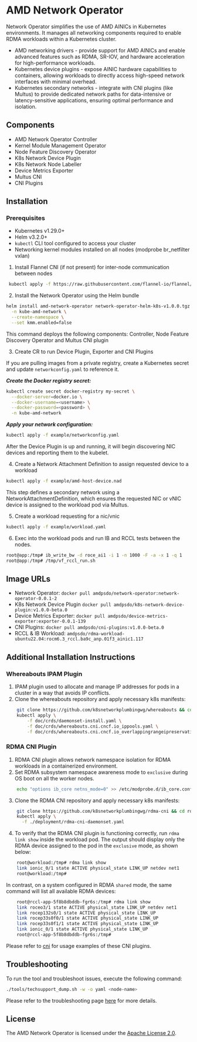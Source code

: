 # AMD Network Operator
Network Operator simplifies the use of AMD AINICs in Kubernetes environments. It manages all networking components required to enable RDMA workloads within a Kubernetes cluster.

- AMD networking drivers - provide support for AMD AINICs and enable advanced features such as RDMA, SR-IOV, and hardware acceleration for high-performance workloads.
- Kubernetes device plugins - expose AINIC hardware capabilities to containers, allowing workloads to directly access high-speed network interfaces with minimal overhead.
- Kubernetes secondary networks - integrate with CNI plugins (like Multus) to provide dedicated network paths for data-intensive or latency-sensitive applications, ensuring optimal performance and isolation.

## Components
* AMD Network Operator Controller
* Kernel Module Management Operator
* Node Feature Discovery Operator
* K8s Network Device Plugin
* K8s Network Node Labeller
* Device Metrics Exporter
* Multus CNI
* CNI Plugins

## Installation
### Prerequisites
* Kubernetes v1.29.0+
* Helm v3.2.0+
* `kubectl` CLI tool configured to access your cluster
* Networking kernel modules installed on all nodes (modprobe br_netfilter vxlan)

1. Install Flannel CNI (if not present) for inter-node communication between nodes
```bash
 kubectl apply -f https://raw.githubusercontent.com/flannel-io/flannel/master/Documentation/kube-flannel.yml
```

2. Install the Network Operator using the Helm bundle
```bash
helm install amd-network-operator network-operator-helm-k8s-v1.0.0.tgz \
  -n kube-amd-network \
  --create-namespace \
  --set kmm.enabled=false
```
This command deploys the following components: Controller, Node Feature Discovery Operator and Multus CNI plugin

3. Create CR to run Device Plugin, Exporter and CNI Plugins

If you are pulling images from a private registry, create a Kubernetes secret and update `networkconfig.yaml` to reference it.

***Create the Docker registry secret:***
```bash
kubectl create secret docker-registry my-secret \
  --docker-server=docker.io \
  --docker-username=<username> \
  --docker-password=<password> \
  -n kube-amd-network
```

***Apply your network configuration:***
```bash
kubectl apply -f example/networkconfig.yaml
```
After the Device Plugin is up and running, it will begin discovering NIC devices and reporting them to the kubelet.

4. Create a Network Attachment Definition to assign requested device to a workload
```bash
kubectl apply -f example/amd-host-device.nad
```
This step defines a secondary network using a NetworkAttachmentDefinition, which ensures the requested NIC or vNIC device is assigned to the workload pod via Multus.

5. Create a workload requesting for a nic/vnic
```bash
kubectl apply -f example/workload.yaml
```

6. Exec into the workload pods and run IB and RCCL tests between the nodes. 
```bash
root@app:/tmp# ib_write_bw -d roce_ai1 -i 1 -n 1000 -F -a -x 1 -q 1
root@app:/tmp# /tmp/vf_rccl_run.sh
```

## Image URLs
* Network Operator: `docker pull amdpsdo/network-operator:network-operator-0.0.1-2`
* K8s Network Device Plugin `docker pull amdpsdo/k8s-network-device-plugin:v1.0.0-beta.0`
* Device Metrics Exporter: `docker pull amdpsdo/device-metrics-exporter:exporter-0.0.1-139`
* CNI Plugins: `docker pull amdpsdo/cni-plugins:v1.0.0-beta.0`
* RCCL & IB Workload: `amdpsdo/rdma-workload-ubuntu22.04:rocm6.3_rccl.ba9c_anp.01f3_ainic1.117`


## Additional Installation Instructions

### Whereabouts IPAM Plugin

1. IPAM plugin used to allocate and manage IP addresses for pods in a cluster in a way that avoids IP conflicts.
2. Clone the whereabouts repository and apply necessary k8s manifests:
```bash
    git clone https://github.com/k8snetworkplumbingwg/whereabouts && cd whereabouts
    kubectl apply \
        -f doc/crds/daemonset-install.yaml \
        -f doc/crds/whereabouts.cni.cncf.io_ippools.yaml \
        -f doc/crds/whereabouts.cni.cncf.io_overlappingrangeipreservations.yaml
```

### RDMA CNI Plugin

1. RDMA CNI plugin allows network namespace isolation for RDMA workloads in a containerized environment.
2. Set RDMA subsystem namespace awareness mode to `exclusive` during OS boot on all the worker nodes.
```bash
    echo "options ib_core netns_mode=0" >> /etc/modprobe.d/ib_core.conf
```
3. Clone the RDMA CNI repository and apply necessary k8s manifests:
```bash
    git clone https://github.com/k8snetworkplumbingwg/rdma-cni && cd rdma-cni
    kubectl apply \
      -f ./deployment/rdma-cni-daemonset.yaml
```
4. To verify that the RDMA CNI plugin is functioning correctly, run `rdma link show` inside the workload pod. The output should display only the RDMA device assigned to the pod in the `exclusive` mode, as shown below:
```bash
    root@workload:/tmp# rdma link show
    link ionic_0/1 state ACTIVE physical_state LINK_UP netdev net1
    root@workload:/tmp#
```
In contrast, on a system configured in RDMA `shared` mode, the same command will list all available RDMA devices:
```bash
    root@rccl-app-5f8b8dbddb-fgr6s:/tmp# rdma link show
    link roceo3/1 state ACTIVE physical_state LINK_UP netdev net1
    link rocep132s0/1 state ACTIVE physical_state LINK_UP
    link rocep33s0f0/1 state ACTIVE physical_state LINK_UP
    link rocep33s0f1/1 state ACTIVE physical_state LINK_UP
    link ionic_0/1 state ACTIVE physical_state LINK_UP
    root@rccl-app-5f8b8dbddb-fgr6s:/tmp#
```

Please refer to [cni](docs/cni.md) for usage examples of these CNI plugins.

## Troubleshooting
To run the tool and troubleshoot issues, execute the following command:
```bash
./tools/techsupport_dump.sh -w -o yaml <node-name>
```
Please refer to the troubleshooting page [here](docs/troubleshooting.md) for more details.

## License
The AMD Network Operator is licensed under the [Apache License 2.0](LICENSE).

